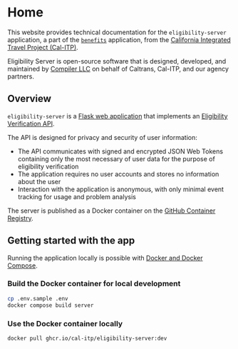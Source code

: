 # Home

This website provides technical documentation for the `eligibility-server` application, a part of the [`benefits`](https://docs.calitp.org/benefits) application, from the [California Integrated Travel Project (Cal-ITP)](https://www.calitp.org).

Eligibility Server is open-source software that is designed, developed, and maintained by <a href="https://compiler.la" target="_blank">Compiler LLC</a> on behalf of Caltrans, Cal-ITP, and our agency partners.

## Overview

`eligibility-server` is a [Flask web application](https://flask.palletsprojects.com/) that implements an [Eligibility Verification API](https://docs.calitp.org/eligibility-api/specification/).

The API is designed for privacy and security of user information:

- The API communicates with signed and encrypted JSON Web Tokens containing only the most necessary of user data for the purpose of eligibility verification
- The application requires no user accounts and stores no information about the user
- Interaction with the application is anonymous, with only minimal event tracking for usage and problem analysis

The server is published as a Docker container on the [GitHub Container Registry](https://github.com/cal-itp/eligibility-server/pkgs/container/eligibility-server).

## Getting started with the app

Running the application locally is possible with [Docker and Docker Compose](https://www.docker.com/products/docker-desktop).

### Build the Docker container for local development

```bash
cp .env.sample .env
docker compose build server
```

### Use the Docker container locally

```bash
docker pull ghcr.io/cal-itp/eligibility-server:dev
```
